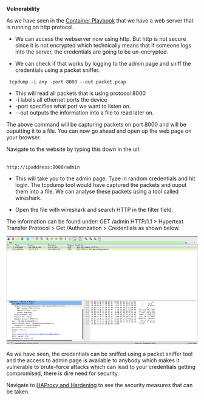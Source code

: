 **Vulnerability**

As we have seen in the  [Container Playbook](containers_playbook.md) that we have  a web server that is running on http protocol.

- We can access the webserver now using http. But http is not secure since it is not encrypted which technically means that if someone logs into the server, the credentials are going to be un-encrypted.

- We can check if that works by logging to the admin page and sniff the credentials using a packet sniffer.

```
 tcpdump -i any -port 8000 --out packet.pcap
```

- This will read all packets that is using protocol 8000
- -i labels all ethernet ports the device
- -port specifies what port we want to listen on.
- --out outputs the information into a file to read later on.

The above command will be capturing packets on port 8000 and will be ouputting it to a file. You can now go ahead and open up the web page on your browser.

Navigate to the website by typing this down in the url 

```

http://ipaddress:8000/admin
```

- This will take you to the admin page. Type in random credentials and hit login.  The tcpdump tool would have captured the packets and ouput them into a file. We can analyse these packets using a tool called wireshark.

- Open the file with wireshark and search HTTP in the filter field.

The information can be found under: 
 GET /admin HTTP/1.1 > Hypertext Transfer Protocol > Get /Authorization > Credentials as shown below.

![Wireshark](images/wireshark.png)  


As we have seen, the credentials can be sniffed using a packet sniffer tool and the access to admin page is available to anybody which makes it vulnerable to brute-force attacks which can lead to your credentials getting compromised, there is dire need for security. 

Navigate to [HAProxy and Hardening](haproxy&Hardening.md) to see the security measures that can be taken.